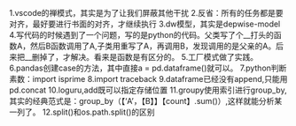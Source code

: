 1.vscode的禅模式，其实是为了让我们屏蔽其他干扰
2.反省：所有的任务都是要对齐，最好要进行书面的对齐，才继续执行
3.dw模型，其实是depwise-model
4.写代码的时候遇到了一个问题，写的是python的代码。父类写了个__打头的函数A，然后B函数调用了A,子类用重写了A，再调用B，发现调用的是父亲的A。后来把__删掉了，才解决。看来是函数是有区分的。
5.工厂模式做了实践。
6.pandas创建case的方法，其中直接a = pd.dataframe()就可以。
7.python判断素数：import isprime
8.import traceback
9.dataframe已经没有append,只能用pd.concat
10.loguru,add既可以指定存储位置
11.groupy使用索引进行group_by,其实的经典范式是：group_by（【‘A’，【B】】【count】.sum()）,这样就能分析某一列了。
12.split()和os.path.split()的区别

